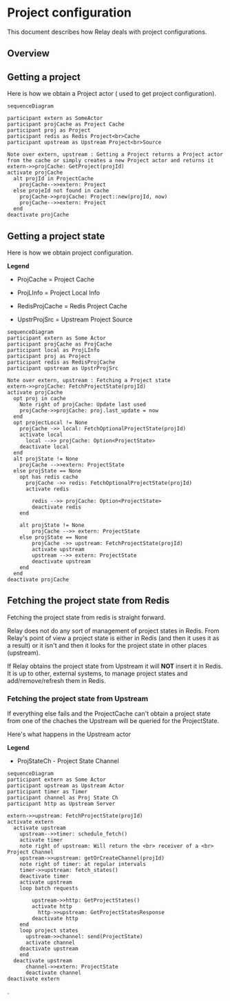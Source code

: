 # Project configuration

This document describes how Relay deals with project configurations.



## Overview

## Getting a project

Here is how we obtain a Project actor ( used to get project configuration).

```mermaid
sequenceDiagram

participant extern as SomeActor
participant projCache as Project Cache
participant proj as Project
participant redis as Redis Project<br>Cache
participant upstream as Upstream Project<br>Source

Note over extern, upstream : Getting a Project returns a Project actor from the cache or simply creates a new Project actor and returns it
extern->>projCache: GetProject(projId)
activate projCache
  alt projId in ProjectCache
    projCache-->>extern: Project
  else projeId not found in cache
    projCache->>projCache: Project::new(projId, now)
    projCache-->>extern: Project
  end
deactivate projCache

```

## Getting a project state

Here is how we obtain project configuration.

**Legend**

* ProjCache = Project Cache

* ProjLInfo = Project Local Info

* RedisProjCache = Redis Project Cache

* UpstrProjSrc = Upstream Project Source

``` mermaid
sequenceDiagram
participant extern as Some Actor
participant projCache as ProjCache
participant local as ProjLInfo
participant proj as Project
participant redis as RedisProjCache
participant upstream as UpstrProjSrc

Note over extern, upstream : Fetching a Project state
extern->>projCache: FetchProjectState(projId)
activate projCache
  opt proj in cache
    Note right of projCache: Update last used
    projCache->>projCache: proj.last_update = now
  end
  opt projectLocal != None
    projCache ->> local: FetchOptionalProjectState(projId)
    activate local
      local -->> projCache: Option<ProjectState>
    deactivate local
  end
  alt projState != None
  	projCache -->>extern: ProjectState
  else projState == None
  	opt has redis cache
      projCache ->> redis: FetchOptionalProjectState(projId)
      activate redis

  		redis -->> projCache: Option<ProjectState>
  		deactivate redis
  	end
  	
  	alt projState != None
  		projCache -->> extern: ProjectState
  	else projState == None
  		projCache ->> upstream: FetchProjectState(projId)
  		activate upstream
  		upstream -->> extern: ProjectState
  		deactivate upstream
  	end
  end
deactivate projCache
```

## Fetching the project state from Redis

Fetching the project state from redis is straight forward.

Relay does not do any sort of management of project states in Redis. From Relay's point of view a project state is either in Redis (and then it uses it as a result) or it isn't and then it looks for the project state in other places (upstream).

If Relay obtains the project state from Upstream it will **NOT** insert it in Redis. It is up to other, external systems, to manage project states and add/remove/refresh them in Redis.

### Fetching the project state from Upstream 

If everything else fails and the ProjectCache can't obtain a project state from one of the chaches the Upstream will be queried for the ProjectState.

Here's what happens in the Upstream actor

**Legend**

* ProjStateCh - Project State Channel

```mermaid
sequenceDiagram
participant extern as Some Actor
participant upstream as Upstream Actor
participant timer as Timer
participant channel as Proj State Ch
participant http as Upstream Server

extern->>upstream: FetchProjectState(projId)
activate extern
  activate upstream
    upstream-->>timer: schedule_fetch()
    activate timer
    note right of upstream: Will return the <br> receiver of a <br> Project Channel
    upstream->>upstream: getOrCreateChannel(projId)
    note right of timer: at regular intervals
    timer->>upstream: fetch_states()
    deactivate timer
    activate upstream
    loop batch requests

        upstream->>http: GetProjectStates()
        activate http
          http->>upstream: GetProjectStatesResponse
        deactivate http
    end
    loop project states
      upstream->>channel: send(ProjectState)
      activate channel
    deactivate upstream
    end
  deactivate upstream
      channel->>extern: ProjectState
      deactivate channel
deactivate extern
```

.

